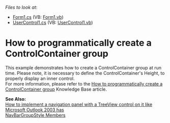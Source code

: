 <!-- default file list -->
*Files to look at*:

* [Form1.cs](./CS/Form1.cs) (VB: [Form1.vb](./VB/Form1.vb))
* [UserControl1.cs](./CS/UserControl1.cs) (VB: [UserControl1.vb](./VB/UserControl1.vb))
<!-- default file list end -->
# How to programmatically create a ControlContainer group


<p>This example demonstrates how to create a ControlContainer group at run time. Please note, it is necessary to define the ControlContainer's Height, to properly display an inner control.<br />
For more information, please refer to the <a href="https://www.devexpress.com/Support/Center/p/A2406">How to programmatically create a ControlContainer group</a> Knowledge Base article.</p><p><strong>See Also:</strong><br />
<a href="https://www.devexpress.com/Support/Center/p/A813">How to implement a navigation panel with a TreeView control on it like Microsoft Outlook 2003 has</a><br />
<a href="http://documentation.devexpress.com/#WindowsForms/DevExpressXtraNavBarNavBarGroupStyleEnumtopic">NavBarGroupStyle Members</a></p>

<br/>


